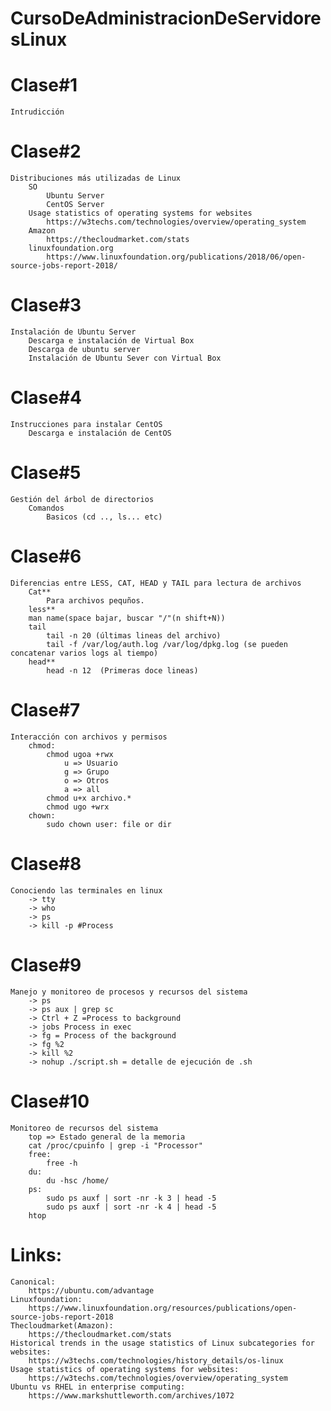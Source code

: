 # CursoDeAdministracionDeServidoresLinux
# Clase#1
    Intrudicción
# Clase#2
    Distribuciones más utilizadas de Linux
        SO
            Ubuntu Server
            CentOS Server
        Usage statistics of operating systems for websites
            https://w3techs.com/technologies/overview/operating_system  
        Amazon
            https://thecloudmarket.com/stats
        linuxfoundation.org
            https://www.linuxfoundation.org/publications/2018/06/open-source-jobs-report-2018/
# Clase#3
    Instalación de Ubuntu Server
        Descarga e instalación de Virtual Box
        Descarga de ubuntu server
        Instalación de Ubuntu Sever con Virtual Box
# Clase#4
    Instrucciones para instalar CentOS
        Descarga e instalación de CentOS
# Clase#5
    Gestión del árbol de directorios
        Comandos
            Basicos (cd .., ls... etc)
# Clase#6
    Diferencias entre LESS, CAT, HEAD y TAIL para lectura de archivos
        Cat**
            Para archivos pequños.
        less**
        man name(space bajar, buscar "/"(n shift+N))
        tail
            tail -n 20 (últimas lineas del archivo)
            tail -f /var/log/auth.log /var/log/dpkg.log (se pueden concatenar varios logs al tiempo)
        head**
            head -n 12  (Primeras doce lineas)
# Clase#7
    Interacción con archivos y permisos
        chmod:
            chmod ugoa +rwx
                u => Usuario
                g => Grupo
                o => Otros
                a => all
            chmod u+x archivo.*
            chmod ugo +wrx
        chown:
            sudo chown user: file or dir
# Clase#8
    Conociendo las terminales en linux
        -> tty
        -> who
        -> ps
        -> kill -p #Process
# Clase#9
    Manejo y monitoreo de procesos y recursos del sistema
        -> ps
        -> ps aux | grep sc
        -> Ctrl + Z =Process to background
        -> jobs Process in exec
        -> fg = Process of the background
        -> fg %2
        -> kill %2
        -> nohup ./script.sh = detalle de ejecución de .sh
# Clase#10
    Monitoreo de recursos del sistema
        top => Estado general de la memoria
        cat /proc/cpuinfo | grep -i "Processor"
        free:
            free -h
        du:
            du -hsc /home/
        ps:
            sudo ps auxf | sort -nr -k 3 | head -5
            sudo ps auxf | sort -nr -k 4 | head -5
        htop
# Links:
    Canonical:
        https://ubuntu.com/advantage
    Linuxfoundation:
        https://www.linuxfoundation.org/resources/publications/open-source-jobs-report-2018
    Thecloudmarket(Amazon):
        https://thecloudmarket.com/stats
    Historical trends in the usage statistics of Linux subcategories for websites:
        https://w3techs.com/technologies/history_details/os-linux
    Usage statistics of operating systems for websites:        
        https://w3techs.com/technologies/overview/operating_system
    Ubuntu vs RHEL in enterprise computing:
        https://www.markshuttleworth.com/archives/1072